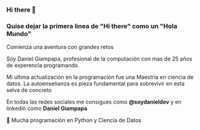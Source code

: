 ### Hi there 👋

### Quise dejar la primera linea de "Hi there" como un "Hola Mundo"

Comienza una aventura con grandes retos

Soy Daniel Giampapa, profesional de la computación con mas de 25 años de experencia programando.

Mi ultima actualización en la programación fue una Maestria en ciencia de datos. La autoenseñanza es pieza fundamental para sobrevivir en esta selva de concreto

En todas las redes sociales me consigues como **@soydanieldev** y en linkedin como **Daniel Giampapa**

🐍 Mucha programación en Python y Ciencia de Datos

<!--
**SoyDanielDev/SoyDanielDev** is a ✨ _special_ ✨ repository because its `README.md` (this file) appears on your GitHub profile.
